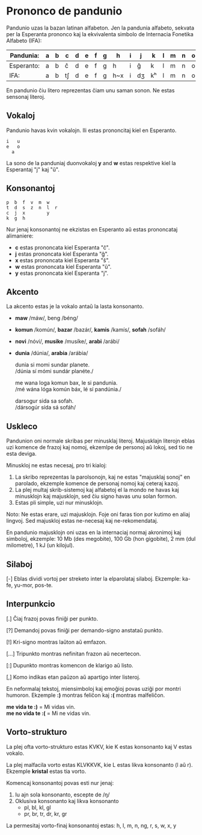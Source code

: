 # Prononco de pandunio

Pandunio uzas la bazan latinan alfabeton.  Jen la pandunia alfabeto, sekvata
per la Esperanta prononco kaj la ekvivalenta simbolo de Internacia Fonetika
Alfabeto (IFA):

| Pandunia: | a | b | c | d | e | f | g | h | i | j | k | l | m | n | o | p | r | s | t | u | v | w | x | y | z |
|-----------|---|---|---|---|---|---|---|---|---|---|---|---|---|---|---|---|---|---|---|---|---| ---|---|---|---|
| Esperanto: | a | b | ĉ | d | e | f | g | h | i | ĝ | k | l | m | n | o | p | r | s | t | u | ŭ | ŝ | j | z |
| IFA: | a | b | tʃ | d | e | f | g | h~x | i | dʒ | kʰ | l | m | n | o | pʰ | r~ɹ | s | tʰ | u | v | w~ʋ | ʃ | j | z~dz |

En pandunio ĉiu litero reprezentas ĉiam unu saman sonon.  Ne estas sensonaj
literoj.

## Vokaloj

Pandunio havas kvin vokalojn. Ili estas prononcitaj kiel en Esperanto.

    i   u
    e   o
      a

La sono de la panduniaj duonvokaloj **y** and **w** estas respektive kiel la
Esperantaj "j" kaj "ŭ".

## Konsonantoj

    p  b  f  v  m  w
    t  d  s  z  n  l  r
    c  j  x        y
    k  g  h

Nur jenaj konsonantoj ne ekzistas en Esperanto aŭ estas prononcataj
alimaniere:

- **c** estas prononcata kiel Esperanta "ĉ".
- **j** estas prononcata kiel Esperanta "ĝ".
- **x** estas prononcata kiel Esperanta "ŝ".
- **w** estas prononcata kiel Esperanta "ŭ".
- **y** estas prononcata kiel Esperanta "j".

## Akcento

La akcento estas je la vokalo antaŭ la lasta konsonanto.

- **maw** /máw/, beng /béng/
- **komun** /komún/, **bazar** /bazár/, **kamis** /kamís/, **sofah** /sofáh/
- **novi** /nóvi/, **musike** /musíke/, **arabi** /arábi/
- **dunia** /dúnia/, **arabia** /arábia/

     dunia si momi sundar planete.  
    /dúnia sí mómi sundár planéte./

     me wana loga komun bax, le si pandunia.  
    /mé wána lóga komún báx, lé sí pandúnia./

     darsogur sida sa sofah.  
    /dársogúr sída sá sofáh/

## Uskleco

Pandunion oni normale skribas per minusklaj literoj.  Majusklajn literojn eblas
uzi komence de frazoj kaj nomoj, ekzemlpe de personoj aŭ lokoj, sed tio ne esta
deviga.

Minuskloj ne estas necesaj, pro tri kialoj:

1. La skribo reprezentas la parolsonojn, kaj ne estas "majusklaj sonoj" en
   parolado, ekzemple komence de personaj nomoj kaj ceteraj kazoj.
2. La plej multaj skrib-sistemoj kaj alfabetoj el la mondo ne havas kaj
   minusklojn kaj majusklojn, sed ĉiu signo havas unu solan formon.
3. Estas pli simple, uzi nur minusklojn.

Noto: Ne estas erare, uzi majusklojn. Foje oni faras tion por kutimo en aliaj
lingvoj. Sed majuskloj estas ne-necesaj kaj ne-rekomendataj.

En pandunio majusklojn oni uzas en la internaciaj normaj akronimoj kaj
simboloj, ekzemple: 10 Mb (des megobite), 100 Gb (hon gigobite), 2 mm (dul
milometre), 1 kJ (un kilojul).

## Silaboj

[-] Eblas dividi vortoj per streketo inter la elparolataj silaboj. Ekzemple:
ka-fe, yu-mor, pos-te.

## Interpunkcio

[.] Ĉiaj frazoj povas finiĝi per punkto.

[?] Demandoj povas finiĝi per demando-signo anstataŭ punkto.

[!] Kri-signo montras laŭton aŭ emfazon.

[...] Tripunkto montras nefinitan frazon aŭ necertecon.

[:] Dupunkto montras komencon de klarigo aŭ listo.

[,] Komo indikas etan paŭzon aŭ apartigo inter listeroj.

En neformalaj tekstoj, miensimboloj kaj emoĝioj povas uziĝi por montri humoron.
Ekzemple **:)** montras feliĉon kaj **:(** montras malfeliĉon.

**me vida te :)**
= Mi vidas vin.  
**me no vida te :(**
= Mi ne vidas vin.


## Vorto-strukturo

La plej ofta vorto-strukturo estas KVKV, kie K estas konsonanto kaj V estas vokalo.

La plej malfacila vorto estas KLVKKVK, kie L estas likva konsonanto (l aŭ r).
Ekzemple **kristal** estas tia vorto.

Komencaj konsonantoj povas esti nur jenaj:

1. Iu ajn sola konsonanto, escepte de /ŋ/
2. Oklusiva konsonanto kaj likva konsonanto
    - pl, bl, kl, gl
    - pr, br, tr, dr, kr, gr

La permesitaj vorto-finaj konsonantoj estas:
h, l, m, n, ng, r, s, w, x, y


